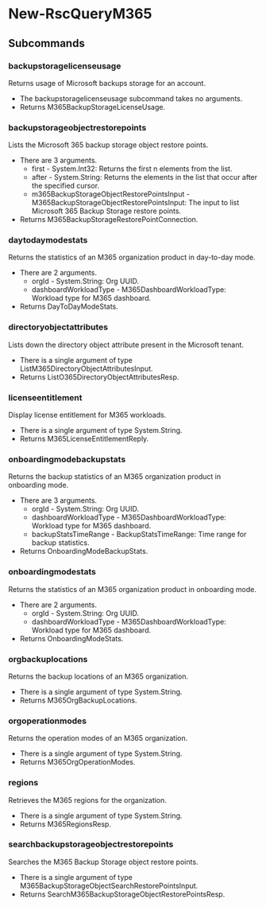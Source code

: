 # New-RscQueryM365
## Subcommands
### backupstoragelicenseusage
Returns usage of Microsoft backups storage for an account.

- The backupstoragelicenseusage subcommand takes no arguments.
- Returns M365BackupStorageLicenseUsage.
### backupstorageobjectrestorepoints
Lists the Microsoft 365 backup storage object restore points.

- There are 3 arguments.
    - first - System.Int32: Returns the first n elements from the list.
    - after - System.String: Returns the elements in the list that occur after the specified cursor.
    - m365BackupStorageObjectRestorePointsInput - M365BackupStorageObjectRestorePointsInput: The input to list Microsoft 365 Backup Storage restore points.
- Returns M365BackupStorageRestorePointConnection.
### daytodaymodestats
Returns the statistics of an M365 organization product in day-to-day mode.

- There are 2 arguments.
    - orgId - System.String: Org UUID.
    - dashboardWorkloadType - M365DashboardWorkloadType: Workload type for M365 dashboard.
- Returns DayToDayModeStats.
### directoryobjectattributes
Lists down the directory object attribute present in the Microsoft tenant.

- There is a single argument of type ListM365DirectoryObjectAttributesInput.
- Returns ListO365DirectoryObjectAttributesResp.
### licenseentitlement
Display license entitlement for M365 workloads.

- There is a single argument of type System.String.
- Returns M365LicenseEntitlementReply.
### onboardingmodebackupstats
Returns the backup statistics of an M365 organization product in onboarding mode.

- There are 3 arguments.
    - orgId - System.String: Org UUID.
    - dashboardWorkloadType - M365DashboardWorkloadType: Workload type for M365 dashboard.
    - backupStatsTimeRange - BackupStatsTimeRange: Time range for backup statistics.
- Returns OnboardingModeBackupStats.
### onboardingmodestats
Returns the statistics of an M365 organization product in onboarding mode.

- There are 2 arguments.
    - orgId - System.String: Org UUID.
    - dashboardWorkloadType - M365DashboardWorkloadType: Workload type for M365 dashboard.
- Returns OnboardingModeStats.
### orgbackuplocations
Returns the backup locations of an M365 organization.

- There is a single argument of type System.String.
- Returns M365OrgBackupLocations.
### orgoperationmodes
Returns the operation modes of an M365 organization.

- There is a single argument of type System.String.
- Returns M365OrgOperationModes.
### regions
Retrieves the M365 regions for the organization.

- There is a single argument of type System.String.
- Returns M365RegionsResp.
### searchbackupstorageobjectrestorepoints
Searches the M365 Backup Storage object restore points.

- There is a single argument of type M365BackupStorageObjectSearchRestorePointsInput.
- Returns SearchM365BackupStorageObjectRestorePointsResp.

